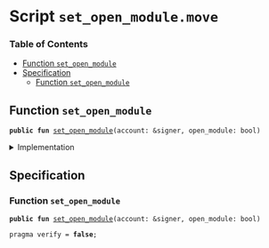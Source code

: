 
<a name="SCRIPT"></a>

# Script `set_open_module.move`

### Table of Contents

-  [Function `set_open_module`](#SCRIPT_set_open_module)
-  [Specification](#SCRIPT_Specification)
    -  [Function `set_open_module`](#SCRIPT_Specification_set_open_module)



<a name="SCRIPT_set_open_module"></a>

## Function `set_open_module`



<pre><code><b>public</b> <b>fun</b> <a href="#SCRIPT_set_open_module">set_open_module</a>(account: &signer, open_module: bool)
</code></pre>



<details>
<summary>Implementation</summary>


<pre><code><b>fun</b> <a href="#SCRIPT_set_open_module">set_open_module</a>(account: &signer, open_module: bool) {
    <a href="../../modules/doc/TransactionPublishOption.md#0x1_TransactionPublishOption_set_open_module">TransactionPublishOption::set_open_module</a>(account, open_module)
}
</code></pre>



</details>

<a name="SCRIPT_Specification"></a>

## Specification


<a name="SCRIPT_Specification_set_open_module"></a>

### Function `set_open_module`


<pre><code><b>public</b> <b>fun</b> <a href="#SCRIPT_set_open_module">set_open_module</a>(account: &signer, open_module: bool)
</code></pre>




<pre><code>pragma verify = <b>false</b>;
</code></pre>

